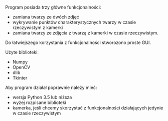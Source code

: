 Program posiada trzy główne funkcjonalności:
- zamiana twarzy ze dwóch zdjęć
- wykrywanie punktów charakterystycznych twarzy w czasie rzeczywistym z kamerki
- zamiana twarzy ze zdjęcia z twarzą z kamerki w czasie rzeczywistym.

Do łatwiejszego korzystania z funkcjonalności stworozono proste GUI.

Użyte biblioteki:
- Numpy
- OpenCV
- dlib
- Tkinter

Aby program działał poprawnie należy mieć:
- wersja Python 3.5 lub niższa
- wyżej rozpisane biblioteki
- kamerka, jeśli chcemy skorzystać z funkcjonalności działających jedynie w czasie rzeczywistym
